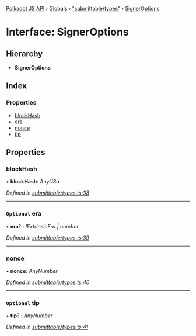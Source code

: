 [Polkadot JS API](../README.md) › [Globals](../globals.md) › ["submittable/types"](../modules/_submittable_types_.md) › [SignerOptions](_submittable_types_.signeroptions.md)

# Interface: SignerOptions

## Hierarchy

* **SignerOptions**

## Index

### Properties

* [blockHash](_submittable_types_.signeroptions.md#blockhash)
* [era](_submittable_types_.signeroptions.md#optional-era)
* [nonce](_submittable_types_.signeroptions.md#nonce)
* [tip](_submittable_types_.signeroptions.md#optional-tip)

## Properties

###  blockHash

• **blockHash**: *AnyU8a*

*Defined in [submittable/types.ts:38](https://github.com/polkadot-js/api/blob/f080d6ed1c/packages/api/src/submittable/types.ts#L38)*

___

### `Optional` era

• **era**? : *IExtrinsicEra | number*

*Defined in [submittable/types.ts:39](https://github.com/polkadot-js/api/blob/f080d6ed1c/packages/api/src/submittable/types.ts#L39)*

___

###  nonce

• **nonce**: *AnyNumber*

*Defined in [submittable/types.ts:40](https://github.com/polkadot-js/api/blob/f080d6ed1c/packages/api/src/submittable/types.ts#L40)*

___

### `Optional` tip

• **tip**? : *AnyNumber*

*Defined in [submittable/types.ts:41](https://github.com/polkadot-js/api/blob/f080d6ed1c/packages/api/src/submittable/types.ts#L41)*
